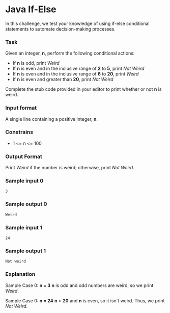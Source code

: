 # Java If-Else

In this challenge, we test your knowledge of using if-else conditional statements to automate decision-making processes.

### Task

Given an integer, **n**, perform the following conditional actions:
- If **n** is odd, print _Weird_
- If **n** is even and in the inclusive range of **2** to **5**, print _Not Weird_
- If **n** is even and in the inclusive range of **6** to **20**, print _Weird_
- If **n** is even and greater than **20**, print _Not Weird_

Complete the stub code provided in your editor to print whether or not **n** is weird.

### Input format

A single line containing a positive integer, **n**.

### Constrains

- 1 <= n <= 100

### Output Format

Print _Weird_ if the number is weird; otherwise, print _Not Weird_.

### Sample input 0

```
3
```

### Sample output 0

```
Weird
```

### Sample input 1

```
24
```

### Sample output 1

```
Not weird
```

### Explanation

Sample Case 0: **n = 3**
**n** is odd and odd numbers are weird, so we print _Weird_.

Sample Case 0: **n = 24**
**n** > **20** and **n** is even, so it isn't weird. Thus, we print _Not Weird_.